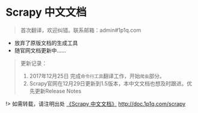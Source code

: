 # Scrapy 中文文档

> 首次翻译，欢迎纠错。联系邮箱：admin#1p1q.com

- 放弃了原版文档的生成工具
- 随官网文档更新中……

> 更新记录：
> 1. 2017年12月25日 完成`命令行工具`翻译工作，开始`爬虫`部分。
> 2. Scrapy官网在12月29日更新到1.5版本，本中文文档也想及时跟进。优先更新Release Notes

!> 如需转载，请注明出处 [《Scrapy 中文文档》](http://doc.1p1q.com/scrapy) http://doc.1p1q.com/scrapy 

